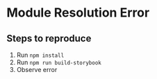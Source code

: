 # Module Resolution Error

## Steps to reproduce
1. Run `npm install`
1. Run `npm run build-storybook`
1. Observe error
